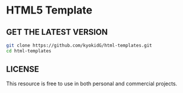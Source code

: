 # HTML5 Template

## GET THE LATEST VERSION

```bash
git clone https://github.com/kyokidG/html-templates.git
cd html-templates
```
## LICENSE 

This resource is free to use in both personal and commercial projects.

